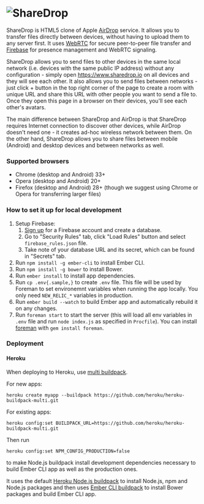 # ![ShareDrop](https://www.sharedrop.io/images/a2781750.sharedrop.svg)

ShareDrop is HTML5 clone of Apple [AirDrop](http://support.apple.com/kb/ht4783) service. It allows you to transfer files directly between devices, without having to upload them to any server first. It uses [WebRTC](http://www.webrtc.org) for secure peer-to-peer file transfer and [Firebase](https://www.firebase.com) for presence management and WebRTC signaling.

ShareDrop allows you to send files to other devices in the same local network (i.e. devices with the same public IP address) without any configuration - simply open https://www.sharedrop.io on all devices and they will see each other. It also allows you to send files between networks - just click + button in the top right corner of the page to create a room with unique URL and share this URL with other people you want to send a file to. Once they open this page in a browser on their devices, you'll see each other's avatars.

The main difference between ShareDrop and AirDrop is that ShareDrop requires Internet connection to discover other devices, while AirDrop doesn't need one - it creates ad-hoc wireless network between them. On the other hand, ShareDrop allows you to share files between mobile (Android) and desktop devices and between networks as well.

### Supported browsers
* Chrome (desktop and Android) 33+
* Opera (desktop and Android) 20+
* Firefox (desktop and Android) 28+ (though we suggest using Chrome or Opera for transferring larger files)

### How to set it up for local development
1. Setup Firebase:
    1. [Sign up](https://www.firebase.com) for a Firebase account and create a database.
    2. Go to "Security Rules" tab, click "Load Rules" button and select `firebase_rules.json` file.
    3. Take note of your database URL and its secret, which can be found in "Secrets" tab.
2. Run `npm install -g ember-cli` to install Ember CLI.
3. Run `npm install -g bower` to install Bower.
4. Run `ember install` to install app dependencies.
5. Run `cp .env{.sample,}` to create `.env` file. This file will be used by Foreman to set environemnt variables when running the app locally. You only need `NEW_RELIC_*` variables in production.
6. Run `ember build --watch` to build Ember app and automatically rebuild it on any changes.
7. Run `foreman start` to start the server (this will load all env variables in `.env` file and run `node index.js` as specified in `Procfile`). You can install [foreman](http://ddollar.github.io/foreman) with `gem install foreman`.

### Deployment
#### Heroku
When deploying to Heroku, use [multi buildpack](https://github.com/heroku/heroku-buildpack-multi.git).

For new apps:
```
heroku create myapp --buildpack https://github.com/heroku/heroku-buildpack-multi.git
```

For existing apps:
```
heroku config:set BUILDPACK_URL=https://github.com/heroku/heroku-buildpack-multi.git
```

Then run
```
heroku config:set NPM_CONFIG_PRODUCTION=false
```
to make Node.js buildpack install development dependencies necessary to build Ember CLI app as well as the production ones.

It uses the default [Heroku Node.js buildpack](https://github.com/heroku/heroku-buildpack-nodejs) to install Node.js, npm and Node.js packages and then uses [Ember CLI buildpack](https://github.com/szimek/heroku-buildpack-ember-cli-without-webserver) to install Bower packages and build Ember CLI app.
